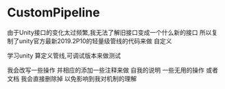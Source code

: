 # CustomPipeline

由于Unity接口的变化太过频繁,我无法了解旧接口变成一个什么新的接口
所以复制了unity官方最新2019.2P10的轻量级管线的代码来做 自定义

学习unity 算定义管线,可调试版本来做测试

我会改写一些操作 并相应的添加一些注释来做 自我的说明
一些无用的操作 或者文档 我会直接删除掉 以免影响到我对机制的理解